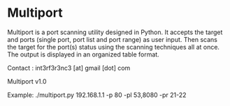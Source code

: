 Multiport
=========

Multiport is a port scanning utility designed in Python.
It accepts the target and ports (single port, port list and port range) as user input. Then scans the target for the port(s) status using the scanning techniques all at once. The output is displayed in an organized table format.

Contact : int3rf3r3nc3 [at] gmail [dot] com

Multiport v1.0

Example: ./multiport.py 192.168.1.1 -p 80 -pl 53,8080 -pr 21-22
